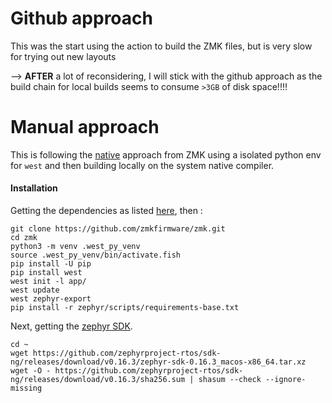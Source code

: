 # Github approach
This was the start using the action to build the ZMK files, but is very slow for trying out new layouts

--> **AFTER** a lot of reconsidering, I will stick with the github approach as the build chain for local builds seems to consume `>3GB` of disk space!!!!

# Manual approach
This is following the [native](https://zmk.dev/docs/development/local-toolchain/setup/native) approach from ZMK using a isolated python env for `west` and then building locally on the system native compiler.

#### Installation

Getting the dependencies as listed [here](https://zmk.dev/docs/development/local-toolchain/setup/native), then :

```
git clone https://github.com/zmkfirmware/zmk.git
cd zmk
python3 -m venv .west_py_venv
source .west_py_venv/bin/activate.fish
pip install -U pip
pip install west
west init -l app/
west update
west zephyr-export
pip install -r zephyr/scripts/requirements-base.txt
```

Next, getting the [zephyr SDK](https://docs.zephyrproject.org/3.5.0/develop/getting_started/index.html#install-zephyr-sdk).

```
cd ~
wget https://github.com/zephyrproject-rtos/sdk-ng/releases/download/v0.16.3/zephyr-sdk-0.16.3_macos-x86_64.tar.xz
wget -O - https://github.com/zephyrproject-rtos/sdk-ng/releases/download/v0.16.3/sha256.sum | shasum --check --ignore-missing
```



